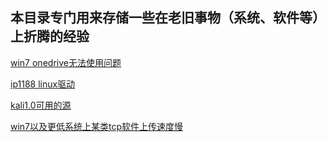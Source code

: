## 本目录专门用来存储一些在老旧事物（系统、软件等）上折腾的经验

[win7 onedrive无法使用问题](https://github.com/redapple0204/my-boring-python/blob/master/old_things/windows7_onedrive.md)

[ip1188 linux驱动](https://github.com/redapple0204/my-boring-python/blob/master/old_things/ip1188_linux.md)

[kali1.0可用的源](https://github.com/redapple0204/my-boring-python/blob/master/old_things/kali1.0.md)

[win7以及更低系统上某类tcp软件上传速度慢](https://github.com/redapple0204/my-boring-python/blob/master/old_things/tcp_slow.md)

